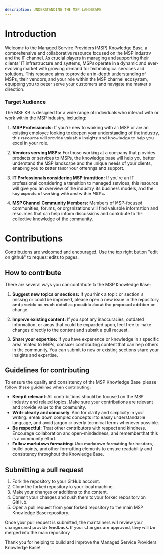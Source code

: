 ```yaml
---
description: UNDERSTANDING THE MSP LANDSCAPE
---
```


# Introduction

Welcome to the Managed Service Providers (MSP) Knowledge Base, a comprehensive and collaborative resource focused on the MSP industry and the IT channel. As crucial players in managing and supporting their clients' IT infrastructure and systems, MSPs operate in a dynamic and ever-evolving market with growing demand for technological services and solutions. This resource aims to provide an in-depth understanding of MSPs, their vendors, and your role within the MSP channel ecosystem, equipping you to better serve your customers and navigate the market's direction. 

### Target Audience

The MSP KB is designed for a wide range of individuals who interact with or work within the MSP industry, including:

1. **MSP Professionals:** If you're new to working with an MSP or are an existing employee looking to deepen your understanding of the industry, this resource will provide valuable insights and knowledge to help you excel in your role.

2. **Vendors serving MSPs:** For those working at a company that provides products or services to MSPs, the knowledge base will help you better understand the MSP landscape and the unique needs of your clients, enabling you to better tailor your offerings and support.

3. **IT Professionals considering MSP transition:** If you're an IT professional considering a transition to managed services, this resource will give you an overview of the industry, its business models, and the key aspects of working with and within MSPs.

4. **MSP Channel Community Members:** Members of MSP-focused communities, forums, or organizations will find valuable information and resources that can help inform discussions and contribute to the collective knowledge of the community.

# Contributions

Contributions are welcomed and encouraged. Use the top right button "edit on github" to request edits to pages.

## How to contribute

There are several ways you can contribute to the MSP Knowledge Base:

1. **Suggest new topics or sections:** If you think a topic or section is missing or could be improved, please open a new issue in the repository and provide as much detail as possible about the proposed addition or change.

2. **Improve existing content:** If you spot any inaccuracies, outdated information, or areas that could be expanded upon, feel free to make changes directly to the content and submit a pull request.

3. **Share your expertise:** If you have experience or knowledge in a specific area related to MSPs, consider contributing content that can help others in the community. You can submit to new or existing sections share your insights and expertise.

## Guidelines for contributing

To ensure the quality and consistency of the MSP Knowledge Base, please follow these guidelines when contributing:

- **Keep it relevant:** All contributions should be focused on the MSP industry and related topics. Make sure your contributions are relevant and provide value to the community.
- **Write clearly and concisely:** Aim for clarity and simplicity in your writing. Break down complex concepts into easily understandable language, and avoid jargon or overly technical terms whenever possible.
- **Be respectful:** Treat other contributors with respect and kindness. Encourage collaboration and open-mindedness, and remember that this is a community effort.
- **Follow markdown formatting:** Use markdown formatting for headers, bullet points, and other formatting elements to ensure readability and consistency throughout the Knowledge Base.

## Submitting a pull request

1. Fork the repository to your GitHub account.
2. Clone the forked repository to your local machine.
3. Make your changes or additions to the content.
4. Commit your changes and push them to your forked repository on GitHub.
5. Open a pull request from your forked repository to the main MSP Knowledge Base repository.

Once your pull request is submitted, the maintainers will review your changes and provide feedback. If your changes are approved, they will be merged into the main repository.

Thank you for helping to build and improve the Managed Service Providers Knowledge Base!
